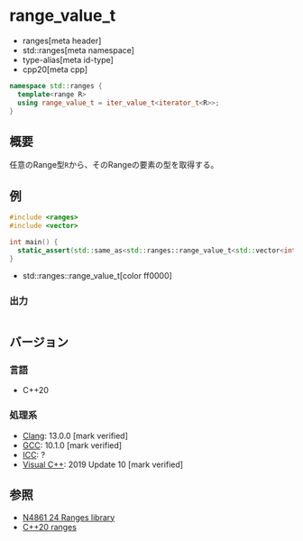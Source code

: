 # range_value_t
* ranges[meta header]
* std::ranges[meta namespace]
* type-alias[meta id-type]
* cpp20[meta cpp]

```cpp
namespace std::ranges {
  template<range R>
  using range_value_t = iter_value_t<iterator_t<R>>;
}
```

## 概要

任意のRange型`R`から、そのRangeの要素の型を取得する。

## 例
```cpp example
#include <ranges>
#include <vector>

int main() {
  static_assert(std::same_as<std::ranges::range_value_t<std::vector<int>>, int>);
}
```
* std::ranges::range_value_t[color ff0000]

### 出力
```
```

## バージョン
### 言語
- C++20

### 処理系
- [Clang](/implementation.md#clang): 13.0.0 [mark verified]
- [GCC](/implementation.md#gcc): 10.1.0 [mark verified]
- [ICC](/implementation.md#icc): ?
- [Visual C++](/implementation.md#visual_cpp): 2019 Update 10 [mark verified]

## 参照
- [N4861 24 Ranges library](https://timsong-cpp.github.io/cppwp/n4861/ranges)
- [C++20 ranges](https://techbookfest.org/product/5134506308665344)
